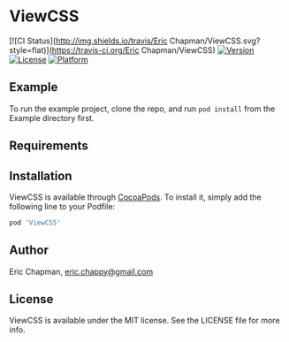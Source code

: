 # ViewCSS

[![CI Status](http://img.shields.io/travis/Eric Chapman/ViewCSS.svg?style=flat)](https://travis-ci.org/Eric Chapman/ViewCSS)
[![Version](https://img.shields.io/cocoapods/v/ViewCSS.svg?style=flat)](http://cocoapods.org/pods/ViewCSS)
[![License](https://img.shields.io/cocoapods/l/ViewCSS.svg?style=flat)](http://cocoapods.org/pods/ViewCSS)
[![Platform](https://img.shields.io/cocoapods/p/ViewCSS.svg?style=flat)](http://cocoapods.org/pods/ViewCSS)

## Example

To run the example project, clone the repo, and run `pod install` from the Example directory first.

## Requirements

## Installation

ViewCSS is available through [CocoaPods](http://cocoapods.org). To install
it, simply add the following line to your Podfile:

```ruby
pod 'ViewCSS'
```

## Author

Eric Chapman, eric.chappy@gmail.com

## License

ViewCSS is available under the MIT license. See the LICENSE file for more info.
